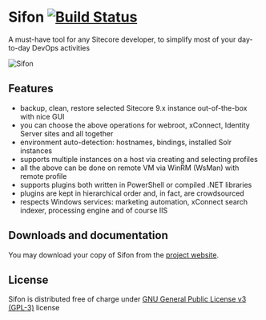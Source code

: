 # Sifon [![Build Status](https://travis-ci.org/MartinMiles/Sifon.svg?branch=master)](https://travis-ci.org/MartinMiles/Sifon)

A must-have tool for any Sitecore developer, to simplify most of your day-to-day DevOps activities

![Sifon](https://raw.githubusercontent.com/wiki/MartinMiles/Sifon/img/main.png "Sifon main interface") 


## Features

- backup, clean, restore selected Sitecore 9.x instance out-of-the-box with nice GUI
- you can choose the above operations for webroot, xConnect, Identity Server sites and all together
- environment auto-detection: hostnames, bindings, installed Solr instances
- supports multiple instances on a host via creating and selecting profiles
- all the above can be done on remote VM via WinRM (WsMan) with remote profile
- supports plugins both written in PowerShell or compiled .NET libraries
- plugins are kept in hierarchical order and, in fact, are crowdsourced
- respects Windows services: marketing automation, xConnect search indexer, processing engine and of course IIS


## Downloads and documentation

You may download your copy of Sifon from the [project website](http://sifon.uk "Sifon's Homepage").


## License

Sifon is distributed free of charge under [GNU General Public License v3 (GPL-3)](https://www.gnu.org/licenses/gpl-3.0.en.html "GNU General Public License v3 (GPL-3)") license